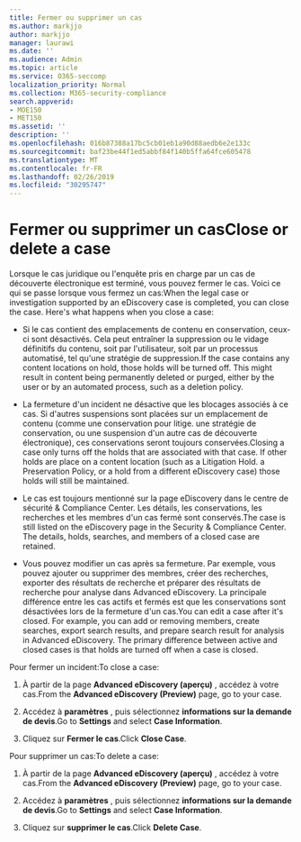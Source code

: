 ```yaml
---
title: Fermer ou supprimer un cas
ms.author: markjjo
author: markjjo
manager: laurawi
ms.date: ''
ms.audience: Admin
ms.topic: article
ms.service: O365-seccomp
localization_priority: Normal
ms.collection: M365-security-compliance
search.appverid:
- MOE150
- MET150
ms.assetid: ''
description: ''
ms.openlocfilehash: 016b87388a17bc5cb01eb1a90d88aedb6e2e133c
ms.sourcegitcommit: baf23be44f1ed5abbf84f140b5ffa64fce605478
ms.translationtype: MT
ms.contentlocale: fr-FR
ms.lasthandoff: 02/26/2019
ms.locfileid: "30295747"
---
```

# <a name="close-or-delete-a-case"></a><span data-ttu-id="255ce-102">Fermer ou supprimer un cas</span><span class="sxs-lookup"><span data-stu-id="255ce-102">Close or delete a case</span></span>

<span data-ttu-id="255ce-p101">Lorsque le cas juridique ou l'enquête pris en charge par un cas de découverte électronique est terminé, vous pouvez fermer le cas. Voici ce qui se passe lorsque vous fermez un cas:</span><span class="sxs-lookup"><span data-stu-id="255ce-p101">When the legal case or investigation supported by an eDiscovery case is completed, you can close the case. Here's what happens when you close a case:</span></span>

- <span data-ttu-id="255ce-p102">Si le cas contient des emplacements de contenu en conservation, ceux-ci sont désactivés. Cela peut entraîner la suppression ou le vidage définitifs du contenu, soit par l'utilisateur, soit par un processus automatisé, tel qu'une stratégie de suppression.</span><span class="sxs-lookup"><span data-stu-id="255ce-p102">If the case contains any content locations on hold, those holds will be turned off. This might result in content being permanently deleted or purged, either by the user or by an automated process, such as a deletion policy.</span></span>

- <span data-ttu-id="255ce-p103">La fermeture d'un incident ne désactive que les blocages associés à ce cas. Si d'autres suspensions sont placées sur un emplacement de contenu (comme une conservation pour litige. une stratégie de conservation, ou une suspension d'un autre cas de découverte électronique), ces conservations seront toujours conservées.</span><span class="sxs-lookup"><span data-stu-id="255ce-p103">Closing a case only turns off the holds that are associated with that case. If other holds are place on a content location (such as a Litigation Hold. a Preservation Policy, or a hold from a different eDiscovery case) those holds will still be maintained.</span></span>

- <span data-ttu-id="255ce-p104">Le cas est toujours mentionné sur la page eDiscovery dans le centre de sécurité & Compliance Center. Les détails, les conservations, les recherches et les membres d'un cas fermé sont conservés.</span><span class="sxs-lookup"><span data-stu-id="255ce-p104">The case is still listed on the eDiscovery page in the Security & Compliance Center. The details, holds, searches, and members of a closed case are retained.</span></span>

- <span data-ttu-id="255ce-p105">Vous pouvez modifier un cas après sa fermeture. Par exemple, vous pouvez ajouter ou supprimer des membres, créer des recherches, exporter des résultats de recherche et préparer des résultats de recherche pour analyse dans Advanced eDiscovery. La principale différence entre les cas actifs et fermés est que les conservations sont désactivées lors de la fermeture d'un cas.</span><span class="sxs-lookup"><span data-stu-id="255ce-p105">You can edit a case after it's closed. For example, you can add or removing members, create searches, export search results, and prepare search result for analysis in Advanced eDiscovery. The primary difference between active and closed cases is that holds are turned off when a case is closed.</span></span>

<span data-ttu-id="255ce-115">Pour fermer un incident:</span><span class="sxs-lookup"><span data-stu-id="255ce-115">To close a case:</span></span>

1. <span data-ttu-id="255ce-116">À partir de la page **Advanced eDiscovery (aperçu)** , accédez à votre cas.</span><span class="sxs-lookup"><span data-stu-id="255ce-116">From the **Advanced eDiscovery (Preview)** page, go to your case.</span></span>

2. <span data-ttu-id="255ce-117">Accédez à **paramètres** , puis sélectionnez **informations sur la demande de devis**.</span><span class="sxs-lookup"><span data-stu-id="255ce-117">Go to **Settings** and select **Case Information**.</span></span> 

3. <span data-ttu-id="255ce-118">Cliquez sur **Fermer le cas**.</span><span class="sxs-lookup"><span data-stu-id="255ce-118">Click **Close Case**.</span></span> 

<span data-ttu-id="255ce-119">Pour supprimer un cas:</span><span class="sxs-lookup"><span data-stu-id="255ce-119">To delete a case:</span></span>

1. <span data-ttu-id="255ce-120">À partir de la page **Advanced eDiscovery (aperçu)** , accédez à votre cas.</span><span class="sxs-lookup"><span data-stu-id="255ce-120">From the **Advanced eDiscovery (Preview)** page, go to your case.</span></span>

2. <span data-ttu-id="255ce-121">Accédez à **paramètres** , puis sélectionnez **informations sur la demande de devis**.</span><span class="sxs-lookup"><span data-stu-id="255ce-121">Go to **Settings** and select **Case Information**.</span></span> 

3. <span data-ttu-id="255ce-122">Cliquez sur **supprimer le cas**.</span><span class="sxs-lookup"><span data-stu-id="255ce-122">Click **Delete Case**.</span></span> 
